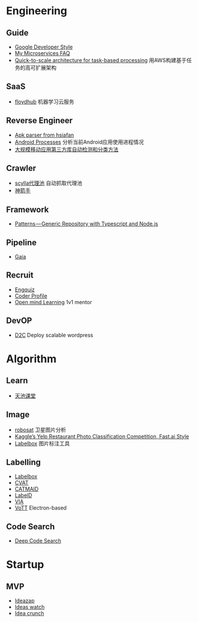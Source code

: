 # Engineering

## Guide

* [Google Developer Style](https://developers.google.com/style/highlights) [](http://www.shenjian.io)
* [My Microservices FAQ](https://jimmybogard.com/my-microservices-faq)
* [Quick-to-scale architecture for task-based processing](http://www.bnikolic.co.uk/blog/quick-scaling-aws.html)  用AWS构建基于任务的高可扩展架构

## SaaS

* [floydhub](https://www.floydhub.com/) 机器学习云服务

## Reverse Engineer

* [Apk parser from hsiafan](https://github.com/hsiafan/apk-parser)
* [Android Processes](https://github.com/jaredrummler/AndroidProcesses) 分析当前Android应用使用进程情况
* [大规模移动应用第三方库自动检测和分类方法](http://www.jos.org.cn/html/2017/6/5221.htm)

## Crawler

* [scylla代理池](https://scylla.wildcat.io/) 自动抓取代理池
* [神箭手](http://www.shenjian.io)

## Framework

* [Patterns — Generic Repository with Typescript and Node.js](https://hackernoon.com/generic-repository-with-typescript-and-node-js-731c10a1b98e)

## Pipeline

* [Gaia](https://github.com/gaia-pipeline/gaia)

## Recruit

* [Engquiz](http://www.engquiz.me/)
* [Coder Profile](https://www.coderlist.io/)
* [Open mind Learning](https://www.openmindlearning.com/) 1v1 mentor

## DevOP

* [D2C](https://d2c.io/stackhub/wordpress-light) Deploy scalable wordpress

# Algorithm

## Learn

* [天池课堂](https://tianchi.aliyun.com/learn/index.htm)

## Image

* [robosat](https://github.com/mapbox/robosat)  卫星图片分析
* [Kaggle’s Yelp Restaurant Photo Classification Competition, Fast.ai Style](https://harveynick.com/2018/06/24/kaggles-yelp-restaurant-photo-classification-competition-fast-ai-style-part-1/)
* [Labelbox](https://github.com/Labelbox/Labelbox)  图片标注工具

## Labelling

* [Labelbox](https://github.com/Labelbox/Labelbox)
* [CVAT](https://github.com/opencv/cvat)
* [CATMAID](https://catmaid.readthedocs.io/en/stable/introduction.html)
* [LabelD](https://github.com/sweppner/labeld)
* [VIA](http://www.robots.ox.ac.uk/~vgg/software/via/)
* [VoTT](https://github.com/Microsoft/VoTT) Electron-based

## Code Search

* [Deep Code Search](https://blog.acolyer.org/2018/06/26/deep-code-search/)

# Startup

## MVP
* [Ideazap](https://ideazap.xyz/)
* [Ideas watch](https://www.ideaswatch.com/)
* [Idea crunch](https://www.idea-crunch.com/)
